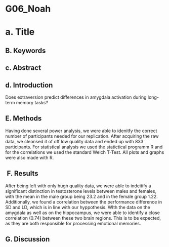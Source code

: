 # G06_Noah

# a. Title

## B. Keywords 

## c. Abstract

## d. Introduction

Does extraversion predict differences in amygdala activation during long-term memory tasks?

## E. Methods
Having done several power analysis, we were able to idenitfy the correct number of participants needed for our replication. After acquiring the raw data, we cleansed it of off low quality data and ended up with 833 participants. For statistical analysis we used the statictical programm R and for the correlations we used the standard Welch T-Test. All plots and graphs were also made with R. 

##  F. Results
After being left with only hugh quality data, we were able to indeitify a significant distinction in testosterone levels between males and females, with the mean in the male group being 23.2 and in the female group 1.22. 
Additionally, we found a correlation between the performance difference in SD and LD, which is in line with our hyppothesis. 
WIth the data on the amygdala as well as on the hippocampus, we were able to identify a close correlation (0.74) between these two brain regions. This is to be expected, as they are both responsible for processing emotional memories. 

## G. Discussion


